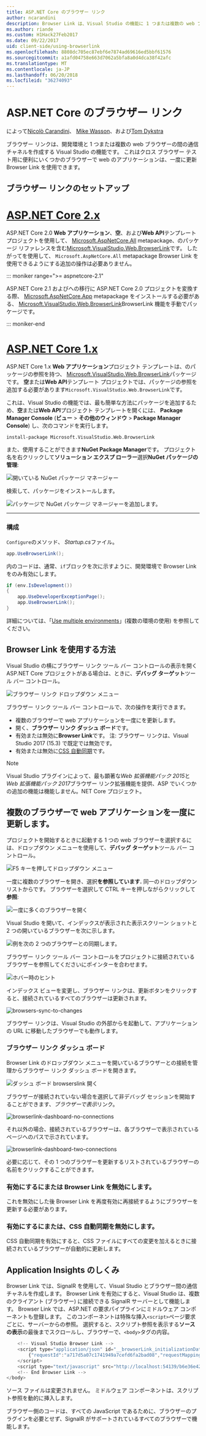 ```yaml
---
title: ASP.NET Core のブラウザー リンク
author: ncarandini
description: Browser Link は、Visual Studio の機能に 1 つまたは複数の web ブラウザーで、開発環境をリンクする方法について説明します。
ms.author: riande
ms.custom: H1Hack27Feb2017
ms.date: 09/22/2017
uid: client-side/using-browserlink
ms.openlocfilehash: 8808dc705ec87ebf6e7874ad69616ed5bbf61576
ms.sourcegitcommit: a1afd04758e663d7062a5bfa8a0d4dca38f42afc
ms.translationtype: MT
ms.contentlocale: ja-JP
ms.lasthandoff: 06/20/2018
ms.locfileid: "36274093"
---
```

# <a name="browser-link-in-aspnet-core"></a>ASP.NET Core のブラウザー リンク

によって[Nicolò Carandini](https://github.com/ncarandini)、 [Mike Wasson](https://github.com/MikeWasson)、および[Tom Dykstra](https://github.com/tdykstra)

ブラウザー リンクは、開発環境と 1 つまたは複数の web ブラウザーの間の通信チャネルを作成する Visual Studio の機能です。 これはクロス ブラウザー テスト用に便利にいくつかのブラウザーで web のアプリケーションは、一度に更新 Browser Link を使用できます。

## <a name="browser-link-setup"></a>ブラウザー リンクのセットアップ

# <a name="aspnet-core-2xtabaspnetcore2x"></a>[ASP.NET Core 2.x](#tab/aspnetcore2x)

ASP.NET Core 2.0 **Web アプリケーション**、**空**、および**Web API**テンプレート プロジェクトを使用して、 [Microsoft.AspNetCore.All](https://www.nuget.org/packages/Microsoft.AspNetCore.All/) metapackage、のパッケージ リファレンスを含む[Microsoft.VisualStudio.Web.BrowserLink](https://www.nuget.org/packages/Microsoft.VisualStudio.Web.BrowserLink/)です。 したがってを使用して、 `Microsoft.AspNetCore.All` metapackage Browser Link を使用できるようにする追加の操作は必要ありません。

::: moniker range=">= aspnetcore-2.1"

ASP.NET Core 2.1 およびへの移行に ASP.NET Core 2.0 プロジェクトを変換する際、 [Microsoft.AspNetCore.App](xref:fundamentals/metapackage-app) metapackage をインストールする必要がある、 [Microsoft.VisualStudio.Web.BrowserLink](https://www.nuget.org/packages/Microsoft.VisualStudio.Web.BrowserLink/)BrowserLink 機能を手動でパッケージです。

::: moniker-end

# <a name="aspnet-core-1xtabaspnetcore1x"></a>[ASP.NET Core 1.x](#tab/aspnetcore1x)

ASP.NET Core 1.x **Web アプリケーション**プロジェクト テンプレートは、のパッケージの参照を持つ、 [Microsoft.VisualStudio.Web.BrowserLink](https://www.nuget.org/packages/Microsoft.VisualStudio.Web.BrowserLink/)パッケージです。 **空**または**Web API**テンプレート プロジェクトでは、パッケージの参照を追加する必要があります`Microsoft.VisualStudio.Web.BrowserLink`です。

これは、Visual Studio の機能では、最も簡単な方法にパッケージを追加するため、**空**または**Web API**プロジェクト テンプレートを開くには、 **Package Manager Console** (**ビュー** > **その他のウィンドウ** > **Package Manager Console**) し、次のコマンドを実行します。

```console
install-package Microsoft.VisualStudio.Web.BrowserLink
```

また、使用することができます**NuGet Package Manager**です。 プロジェクト名を右クリックして**ソリューション エクスプ ローラー**選択**NuGet パッケージの管理**:

![開いている NuGet パッケージ マネージャー](using-browserlink/_static/open-nuget-package-manager.png)

検索して、パッケージをインストールします。

![パッケージで NuGet パッケージ マネージャーを追加します。](using-browserlink/_static/add-package-with-nuget-package-manager.png)

---

### <a name="configuration"></a>構成

`Configure`のメソッド、 *Startup.cs*ファイル。

```csharp
app.UseBrowserLink();
```

内のコードは、通常、`if`ブロックを次に示すように、開発環境で Browser Link をのみ有効にします。

```csharp
if (env.IsDevelopment())
{
    app.UseDeveloperExceptionPage();
    app.UseBrowserLink();
}
```

詳細については、「[Use multiple environments](xref:fundamentals/environments)」(複数の環境の使用) を参照してください。

## <a name="how-to-use-browser-link"></a>Browser Link を使用する方法

Visual Studio の横にブラウザー リンク ツール バー コントロールの表示を開く ASP.NET Core プロジェクトがある場合は、ときに、**デバッグ ターゲット**ツール バー コントロール。

![ブラウザー リンク ドロップダウン メニュー](using-browserlink/_static/browserLink-dropdown-menu.png)

ブラウザー リンク ツール バー コントロールで、次の操作を実行できます。

* 複数のブラウザーで web アプリケーションを一度にを更新します。
* 開く、**ブラウザー リンク ダッシュ ボード**です。
* 有効または無効に**Browser Link**です。 注: ブラウザー リンクは、Visual Studio 2017 (15.3) で既定では無効です。
* 有効または無効に[CSS 自動同期](#enable-or-disable-css-auto-sync)です。

> [!NOTE]
> Visual Studio プラグインによって、最も顕著な*Web 拡張機能パック 2015*と*Web 拡張機能パック 2017*ブラウザー リンク拡張機能を提供、ASP でいくつかの追加の機能は機能しません。NET Core プロジェクト。

## <a name="refresh-the-web-application-in-several-browsers-at-once"></a>複数のブラウザーで web アプリケーションを一度に更新します。

プロジェクトを開始するときに起動する 1 つの web ブラウザーを選択するには、ドロップダウン メニューを使用して、**デバッグ ターゲット**ツール バー コントロール。

![F5 キーを押してドロップダウン メニュー](using-browserlink/_static/debug-target-dropdown-menu.png)

一度に複数のブラウザーを開き、選択**を参照しています.** 同一のドロップダウン リストからです。 ブラウザーを選択して CTRL キーを押しながらクリックして**参照**:

![一度に多くのブラウザーを開く](using-browserlink/_static/open-many-browsers-at-once.png)

Visual Studio を開いて、インデックスが表示された表示スクリーン ショットと 2 つの開いているブラウザーを次に示します。

![例を次の 2 つのブラウザーとの同期します。](using-browserlink/_static/sync-with-two-browsers-example.png)

ブラウザー リンク ツール バー コントロールをプロジェクトに接続されているブラウザーを参照してくださいにポインターを合わせます。

![ホバー時のヒント](using-browserlink/_static/hoover-tip.png)

インデックス ビューを変更し、ブラウザー リンクは、更新ボタンをクリックすると、接続されているすべてのブラウザーは更新されます。

![browsers-sync-to-changes](using-browserlink/_static/browsers-sync-to-changes.png)

ブラウザー リンクは、Visual Studio の外部からを起動して、アプリケーションの URL に移動したブラウザーでも動作します。

### <a name="the-browser-link-dashboard"></a>ブラウザー リンク ダッシュ ボード

Browser Link のドロップダウン メニューを開いているブラウザーとの接続を管理からブラウザー リンク ダッシュ ボードを開きます。

![ダッシュ ボード browserslink 開く](using-browserlink/_static/open-browserlink-dashboard.png)

ブラウザーが接続されていない場合を選択して非デバッグ セッションを開始することができます、*ブラウザーで表示*リンク。

![browserlink-dashboard-no-connections](using-browserlink/_static/browserlink-dashboard-no-connections.png)

それ以外の場合、接続されているブラウザーは、各ブラウザーで表示されているページへのパスで示されています。

![browserlink-dashboard-two-connections](using-browserlink/_static/browserlink-dashboard-two-connections.png)

必要に応じて、その 1 つのブラウザーを更新するリストされているブラウザーの名前をクリックすることができます。

### <a name="enable-or-disable-browser-link"></a>有効にするにまたは Browser Link を無効にします。

これを無効にした後 Browser Link を再度有効に再接続するようにブラウザーを更新する必要があります。

### <a name="enable-or-disable-css-auto-sync"></a>有効にするにまたは、CSS 自動同期を無効にします。

CSS 自動同期を有効にすると、CSS ファイルにすべての変更を加えるときに接続されているブラウザーが自動的に更新します。

## <a name="how-does-it-work"></a>Application Insights のしくみ

Browser Link では、SignalR を使用して、Visual Studio とブラウザー間の通信チャネルを作成します。 Browser Link を有効にすると、Visual Studio は、複数のクライアント (ブラウザー) に接続できる SignalR サーバーとして機能します。 Browser Link では、ASP.NET の要求パイプラインにミドルウェア コンポーネントも登録します。 このコンポーネントは特殊な挿入`<script>`ページ要求ごとに、サーバーからの参照。 選択すると、スクリプト参照を表示する**ソースの表示**の最後までスクロールし、ブラウザーで、`<body>`タグの内容。

```javascript
    <!-- Visual Studio Browser Link -->
    <script type="application/json" id="__browserLink_initializationData">
        {"requestId":"a717d5a07c1741949a7cefd6fa2bad08","requestMappingFromServer":false}
    </script>
    <script type="text/javascript" src="http://localhost:54139/b6e36e429d034f578ebccd6a79bf19bf/browserLink" async="async"></script>
    <!-- End Browser Link -->
</body>
```

ソース ファイルは変更されません。 ミドルウェア コンポーネントは、スクリプト参照を動的に挿入します。 

ブラウザー側のコードは、すべての JavaScript であるために、ブラウザーのプラグインを必要とせず、SignalR がサポートされているすべてのブラウザーで機能します。
